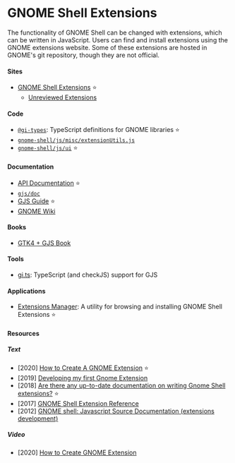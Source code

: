 # GNOME Shell Extensions

The functionality of GNOME Shell can be changed with extensions, which can be written in JavaScript. Users can find and install extensions using the GNOME extensions website. Some of these extensions are hosted in GNOME's git repository, though they are not official.

#### Sites
- [GNOME Shell Extensions](https://extensions.gnome.org) ⭐
  - [Unreviewed Extensions](https://extensions.gnome.org/review)

#### Code
- [`@gi-types`](https://www.npmjs.com/~ewlsh): TypeScript definitions for GNOME libraries ⭐
- [`gnome-shell/js/misc/extensionUtils.js`](https://gitlab.gnome.org/GNOME/gnome-shell/-/blob/main/js/misc/extensionUtils.js)
- [`gnome-shell/js/ui`](https://gitlab.gnome.org/GNOME/gnome-shell/-/tree/main/js/ui) ⭐

#### Documentation
- [API Documentation](https://gjs-docs.gnome.org) ⭐
- [`gjs/doc`](https://gitlab.gnome.org/GNOME/gjs/-/tree/master/doc)
- [GJS Guide](https://gjs.guide) ⭐
- [GNOME Wiki](https://wiki.gnome.org/Projects/GnomeShell/Extensions)

#### Books
- [GTK4 + GJS Book](https://rmnvgr.gitlab.io/gtk4-gjs-book)

#### Tools
- [gi.ts](https://gitlab.gnome.org/ewlsh/gi.ts): TypeScript (and checkJS) support for GJS

#### Applications
- [Extensions Manager](https://github.com/mjakeman/extension-manager): A utility for browsing and installing GNOME Shell Extensions ⭐

#### Resources

##### Text
- \[2020\] [How to Create A GNOME Extension](https://www.codeproject.com/Articles/5271677/How-to-Create-A-GNOME-Extension) ⭐
- \[2019\] [Developing my first Gnome Extension](https://medium.com/@baymac/using-sqlite-in-gnome-extension-c499661d9bd5)
- \[2018\] [Are there any up-to-date documentation on writing Gnome Shell extensions?](https://www.reddit.com/r/gnome/comments/9z79ra/are_there_any_uptodate_documentation_on_writing) ⭐
- \[2017\] [GNOME Shell Extension Reference](https://github.com/julio641742/gnome-shell-extension-reference)
- \[2012\] [GNOME shell: Javascript Source Documentation (extensions development)](https://mathematicalcoffee.blogspot.com/2012/09/gnome-shell-javascript-source.html)

##### Video
- \[2020\] [How to Create GNOME Extension](https://www.youtube.com/playlist?list=PLr3kuDAFECjZhW-p56BoVB7SubdUHBVQT)

